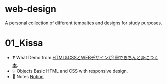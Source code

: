 # web-design

A personal collection of different tempaltes and designs for study purposes.

# 01_Kissa

* ❓ What
  Demo from [HTML&CSSとWEBデザインが1冊できちんと身につく本](https://www.amazon.co.jp/HTML-CSS%E3%81%A8Web%E3%83%87%E3%82%B6%E3%82%A4%E3%83%B3%E3%81%8C-1%E5%86%8A%E3%81%A7%E3%81%8D%E3%81%A1%E3%82%93%E3%81%A8%E8%BA%AB%E3%81%AB%E3%81%A4%E3%81%8F%E6%9C%AC-%E6%9C%8D%E9%83%A8-%E9%9B%84%E6%A8%B9/dp/4774190640).
* 💡 Objects
  Basic HTML and CSS with responsive design.
* 📓 Notes
  [Notion](https://adrian-tam.notion.site/HTML-CSS-WEB-1-def1de6771aa45efac2d2585270cd0cc)
